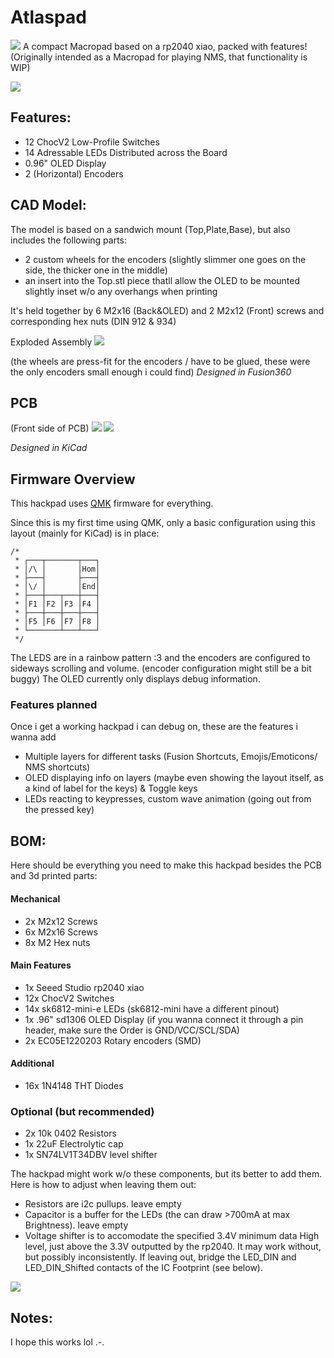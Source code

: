 # Atlaspad

![](./assets/L1.png)
A compact Macropad based on a rp2040 xiao, packed with features!
(Originally intended as a Macropad for playing NMS, that functionality is WIP)

![](./assets/Fullassembly.png)

## Features:

-   12 ChocV2 Low-Profile Switches
-   14 Adressable LEDs Distributed across the Board
-   0.96" OLED Display
-   2 (Horizontal) Encoders

## CAD Model:

The model is based on a sandwich mount (Top,Plate,Base), but also includes the following parts:

-   2 custom wheels for the encoders (slightly slimmer one goes on the side, the thicker one in the middle)
-   an insert into the Top.stl piece thatll allow the OLED to be mounted slightly inset w/o any overhangs when printing

It's held together by 6 M2x16 (Back&OLED) and 2 M2x12 (Front) screws and corresponding hex nuts (DIN 912 & 934)

Exploded Assembly
![](./assets/Assembly.png)

(the wheels are press-fit for the encoders / have to be glued, these were the only encoders small enough i could find)
_Designed in Fusion360_

## PCB

(Front side of PCB)
![](./assets/PCB.png)
![](./assets/PCB3D.png)

_Designed in KiCad_

## Firmware Overview

This hackpad uses [QMK](https://qmk.fm/) firmware for everything.

Since this is my first time using QMK, only a basic configuration using this layout (mainly for KiCad) is in place:

    /*
     * ┌───┬───────┬───┐
     * │/\ │       │Hom│
     * ├───┤       ├───┤
     * │\/ │       │End│
     * ├───┼───┬───┼───┤
     * │F1 │F2 │F3 │F4 │
     * ├───┼───┼───┼───┤
     * │F5 │F6 │F7 │F8 │
     * └───────┴───┴───┘
     */

The LEDS are in a rainbow pattern :3 and the encoders are configured to sideways scrolling and volume. (encoder configuration might still be a bit buggy)
The OLED currently only displays debug information.

### Features planned

Once i get a working hackpad i can debug on, these are the features i wanna add

-   Multiple layers for different tasks (Fusion Shortcuts, Emojis/Emoticons/ NMS shortcuts)
-   OLED displaying info on layers (maybe even showing the layout itself, as a kind of label for the keys) & Toggle keys
-   LEDs reacting to keypresses, custom wave animation (going out from the pressed key)

## BOM:

Here should be everything you need to make this hackpad besides the PCB and 3d printed parts:

#### Mechanical

-   2x M2x12 Screws
-   6x M2x16 Screws
-   8x M2 Hex nuts

#### Main Features

-   1x Seeed Studio rp2040 xiao
-   12x ChocV2 Switches
-   14x sk6812-mini-e LEDs (sk6812-mini have a different pinout)
-   1x .96" sd1306 OLED Display (if you wanna connect it through a pin header, make sure the Order is GND/VCC/SCL/SDA)
-   2x EC05E1220203 Rotary encoders (SMD)

#### Additional

-   16x 1N4148 THT Diodes

### Optional (but recommended)

-   2x 10k 0402 Resistors
-   1x 22uF Electrolytic cap
-   1x SN74LV1T34DBV level shifter

The hackpad might work w/o these components, but its better to add them.
Here is how to adjust when leaving them out:

-   Resistors are i2c pullups. leave empty
-   Capacitor is a buffer for the LEDs (the can draw >700mA at max Brightness). leave empty
-   Voltage shifter is to accomodate the specified 3.4V minimum data High level, just above the 3.3V outputted by the rp2040. It may work without, but possibly inconsistently. If leaving out, bridge the LED_DIN and LED_DIN_Shifted contacts of the IC Footprint (see below).

![](./assets/LevelShifter.png)

## Notes:

I hope this works lol .-.
